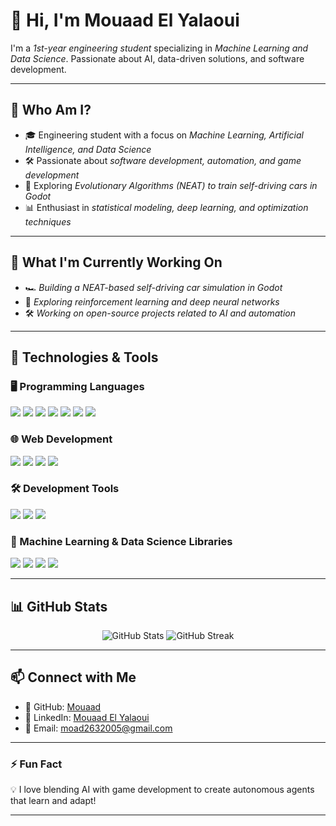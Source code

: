 # 👋 Hi, I'm Mouaad El Yalaoui 

I'm a *1st-year engineering student* specializing in *Machine Learning and Data Science*. Passionate about AI, data-driven solutions, and software development.  

---

## 🧐 Who Am I?  
- 🎓 Engineering student with a focus on *Machine Learning, Artificial Intelligence, and Data Science*  
- 🛠 Passionate about *software development, automation, and game development*  
- 🚗 Exploring *Evolutionary Algorithms (NEAT) to train self-driving cars in Godot*  
- 📊 Enthusiast in *statistical modeling, deep learning, and optimization techniques*  

---

## 🔭 What I'm Currently Working On  
- 🏎 *Building a NEAT-based self-driving car simulation in Godot*  
- 🤖 *Exploring reinforcement learning and deep neural networks*  
- 🛠 *Working on open-source projects related to AI and automation*  

---

## 🚀 Technologies & Tools  

### 🖥 Programming Languages  
<p align="left">
  <img src="https://img.shields.io/badge/Python-3776AB?style=for-the-badge&logo=python&logoColor=white" />
  <img src="https://img.shields.io/badge/C++-00599C?style=for-the-badge&logo=c%2B%2B&logoColor=white" />
  <img src="https://img.shields.io/badge/Java-007396?style=for-the-badge&logo=java&logoColor=white" />
  <img src="https://img.shields.io/badge/R-276DC3?style=for-the-badge&logo=r&logoColor=white" />
  <img src="https://img.shields.io/badge/Julia-9558B2?style=for-the-badge&logo=julia&logoColor=white" />
  <img src="https://img.shields.io/badge/MATLAB-0076A8?style=for-the-badge&logo=mathworks&logoColor=white" />
  <img src="https://img.shields.io/badge/SQL-4479A1?style=for-the-badge&logo=postgresql&logoColor=white" />
</p>

### 🌐 Web Development  
<p align="left">
  <img src="https://img.shields.io/badge/JavaScript-F7DF1E?style=for-the-badge&logo=javascript&logoColor=black" />
  <img src="https://img.shields.io/badge/HTML5-E34F26?style=for-the-badge&logo=html5&logoColor=white" />
  <img src="https://img.shields.io/badge/CSS3-1572B6?style=for-the-badge&logo=css3&logoColor=white" />
  <img src="https://img.shields.io/badge/PHP-777BB4?style=for-the-badge&logo=php&logoColor=white" />
</p>

### 🛠 Development Tools  
<p align="left">
  <img src="https://img.shields.io/badge/Git-F05032?style=for-the-badge&logo=git&logoColor=white" />
  <img src="https://img.shields.io/badge/Bash-4EAA25?style=for-the-badge&logo=gnubash&logoColor=white" />
  <img src="https://img.shields.io/badge/Godot-478CBF?style=for-the-badge&logo=godotengine&logoColor=white" />
</p>

### 🔬 Machine Learning & Data Science Libraries  
<p align="left">
  <img src="https://img.shields.io/badge/scikit--learn-F7931E?style=for-the-badge&logo=scikit-learn&logoColor=white" />
  <img src="https://img.shields.io/badge/TensorFlow-FF6F00?style=for-the-badge&logo=tensorflow&logoColor=white" />
  <img src="https://img.shields.io/badge/PyTorch-EE4C2C?style=for-the-badge&logo=pytorch&logoColor=white" />
  <img src="https://img.shields.io/badge/Statsmodels-4B0082?style=for-the-badge&logo=statsmodels&logoColor=white" />
</p>

---

## 📊 GitHub Stats  
<p align="center">
  <img src="https://github-readme-stats.vercel.app/api?username=Moad26&show_icons=true&theme=radical" alt="GitHub Stats" />
  <img src="https://github-readme-streak-stats.herokuapp.com/?user=Moad26&theme=radical" alt="GitHub Streak" />
</p>

---

## 📫 Connect with Me  
- 🔗 GitHub: [Mouaad](https://github.com/Moad26)  
- 💼 LinkedIn: [Mouaad El Yalaoui](https://www.linkedin.com/in/moua%C3%A2d-el-yalaoui-a64582316/)  
- 📧 Email: [moad2632005@gmail.com](mailto:moad2632005@gmail.com)  

---

### ⚡ Fun Fact  
💡 I love blending AI with game development to create autonomous agents that learn and adapt!  

---

